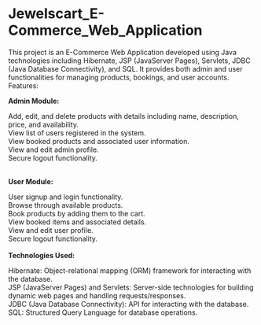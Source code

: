 # Jewelscart_E-Commerce_Web_Application
This project is an E-Commerce Web Application developed using Java technologies including Hibernate, JSP (JavaServer Pages), Servlets, JDBC (Java Database Connectivity), and SQL. It provides both admin and user functionalities for managing products, bookings, and user accounts.
Features:

<b>Admin Module:</b>

Add, edit, and delete products with details including name, description, price, and availability.<br>
View list of users registered in the system. <br>
View booked products and associated user information. <br>
View and edit admin profile. <br>
Secure logout functionality.<br> <br>

<b> User Module: </b><br>

User signup and login functionality.<br>
Browse through available products. <br>
Book products by adding them to the cart. <br>
View booked items and associated details. <br>
View and edit user profile. <br>
Secure logout functionality. <br>
<br>
<b>Technologies Used: </b> <br>

Hibernate: Object-relational mapping (ORM) framework for interacting with the database. <br>
JSP (JavaServer Pages) and Servlets: Server-side technologies for building dynamic web pages and handling requests/responses. <br>
JDBC (Java Database Connectivity): API for interacting with the database. <br>
SQL: Structured Query Language for database operations. <br>
